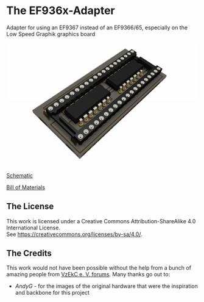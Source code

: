 # The EF936x-Adapter
Adapter for using an EF9367 instead of an EF9366/65, especially on the Low Speed Graphik graphics board

![HR40 render](https://github.com/InsaneDruid/EF936x-Adapter/blob/main/images/ef936x_adapter_render.png)

[Schematic](https://github.com/InsaneDruid/EF936x-Adapter/blob/main/ef936x_adapter_schematic.pdf "Schematic")  

[Bill of Materials](https://htmlpreview.github.io/?https://github.com/InsaneDruid/EF936x-Adapter/blob/main/bom/ef936x_adapter_bom.html "Bill of Materials")

## The License
This work is licensed under a Creative Commons Attribution-ShareAlike 4.0 International License.  
See https://creativecommons.org/licenses/by-sa/4.0/.

## The Credits
This work would not have been possible without the help from a bunch of amazing people from [VzEkC e. V. forums](https://forum.classic-computing.de/forum/ "forum.classic-computing.de"). Many thanks go out to:

* *AndyG* - for the images of the original hardware that were the inspiration and backbone for this project
